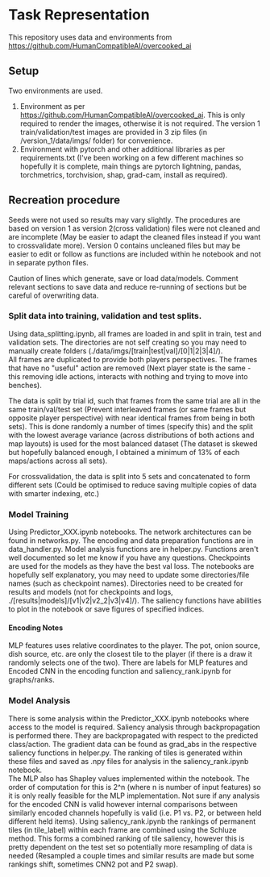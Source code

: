 # Task Representation
This repository uses data and environments from https://github.com/HumanCompatibleAI/overcooked_ai

## Setup
Two environments are used.
1. Environment as per https://github.com/HumanCompatibleAI/overcooked_ai.
   This is only required to render the images, otherwise it is not required. The version 1 train/validation/test images are provided in 3 zip files (in /version_1/data/imgs/ folder) for convenience.
2. Environment with pytorch and other additional libraries as per requirements.txt (I've been working on a few different machines so hopefully it is complete, main things are pytorch lightning, pandas, torchmetrics, torchvision, shap, grad-cam, install as required).

## Recreation procedure
Seeds were not used so results may vary slightly.
The procedures are based on version 1 as version 2(cross validation) files were not cleaned and are incomplete (May be easier to adapt the cleaned files instead if you want to crossvalidate more). 
Version 0 contains uncleaned files but may be easier to edit or follow as functions are included within he notebook and not in separate python files.

Caution of lines which generate, save or load data/models. Comment relevant sections to save data and reduce re-running of sections but be careful of overwriting data.

### Split data into training, validation and test splits.
  
Using data_splitting.ipynb, all frames are loaded in and split in train, test and validation sets. The directories are not self creating so you may need to manually create folders (./data/imgs/[train|test|val]/[0|1|2|3|4]/).  
All frames are duplicated to provide both players perspectives. The frames that have no "useful" action are removed (Next player state is the same - this removing idle actions, interacts with nothing and trying to move into benches).
  
The data is split by trial id, such that frames from the same trial are all in the same train/val/test set (Prevent interleaved frames (or same frames but opposite player perspective) with near identical frames from being in both sets). This is done randomly a number of times (specify this) and the split with the lowest average variance (across distributions of both actions and map layouts) is used for the most balanced dataset (The dataset is skewed but hopefully balanced enough, I obtained a minimum of 13% of each maps/actions across all sets).
  
For crossvalidation, the data is split into 5 sets and concatenated to form different sets (Could be optimised to reduce saving multiple copies of data with smarter indexing, etc.)
### Model Training
Using Predictor_XXX.ipynb notebooks. The network architectures can be found in networks.py. The encoding and data preparation functions are in data_handler.py. Model analysis functions are in helper.py.  Functions aren't well documented so let me know if you have any questions. Checkpoints are used for the models as they have the best val loss.
The notebooks are hopefully self explanatory, you may need to update some directories/file names (such as checkpoint names). Directories need to be created for results and models (not for checkpoints and logs, ./[results|models]/[v1|v2|v2_2|v3|v4]/). The saliency functions have abilities to plot in the notebook or save figures of specified indices.  
#### Encoding Notes
MLP features uses relative coordinates to the player. The pot, onion source, dish source, etc. are only the closest tile to the player (if there is a draw it randomly selects one of the two).
There are labels for MLP features and Encoded CNN in the encoding function and saliency_rank.ipynb for graphs/ranks.

### Model Analysis
There is some analysis within the Predictor_XXX.ipynb notebooks where access to the model is required. Saliency analysis through backpropagation is performed there. They are backpropagated with respect to the predicted class/action. The gradient data can be found as grad_abs in the respective saliency functions in helper.py. The ranking of tiles is generated within these files and saved as .npy files for analysis in the saliency_rank.ipynb notebook.  
The MLP also has Shapley values implemented within the notebook. The order of computation for this is 2^n (where n is number of input features) so it is only really feasible for the MLP implementation. Not sure if any analysis for the encoded CNN is valid however internal comparisons between similarly encoded channels hopefully is valid (i.e. P1 vs. P2, or between held different held items).
Using saliency_rank.ipynb the rankings of permanent tiles (in tile_label) within each frame are combined using the Schluze method.  This forms a combined ranking of tile saliency, however this is pretty dependent on the test set so potentially more resampling of data is needed (Resampled a couple times and similar results are made but some rankings shift, sometimes CNN2 pot and P2 swap).
